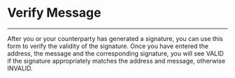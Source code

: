 # Verify Message

---

After you or your counterparty has generated a signature, you can use this form to verify the validity of the signature.  Once you have entered the address, the message and the corresponding signature, you will see VALID if the signature appropriately matches the address and message, otherwise INVALID.
